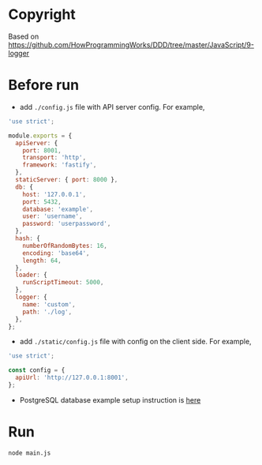 # Copyright
Based on https://github.com/HowProgrammingWorks/DDD/tree/master/JavaScript/9-logger

# Before run

- add `./config.js` file with API server config. For example,

```js
'use strict';

module.exports = {
  apiServer: {
    port: 8001,
    transport: 'http',
    framework: 'fastify',
  },
  staticServer: { port: 8000 },
  db: {
    host: '127.0.0.1',
    port: 5432,
    database: 'example',
    user: 'username',
    password: 'userpassword',
  },
  hash: {
    numberOfRandomBytes: 16,
    encoding: 'base64',
    length: 64,
  },
  loader: {
    runScriptTimeout: 5000,
  },
  logger: {
    name: 'custom',
    path: './log',
  },
};
```

- add `./static/config.js` file with config on the client side. For example,

```js
'use strict';

const config = {
  apiUrl: 'http://127.0.0.1:8001',
};
```

- PostgreSQL database example setup instruction is [here](https://github.com/HowProgrammingWorks/DDD/tree/master/JavaScript/9-logger/db)

# Run
`node main.js`